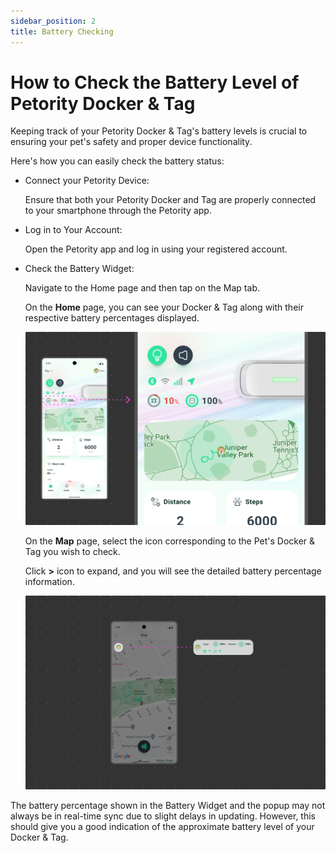 ```yaml
---
sidebar_position: 2
title: Battery Checking
---
```


# How to Check the Battery Level of Petority Docker & Tag
Keeping track of your Petority Docker & Tag's battery levels is crucial to ensuring your pet's safety and proper device functionality.

Here's how you can easily check the battery status:

+ Connect your Petority Device:

    Ensure that both your Petority Docker and Tag are properly connected to your smartphone through the Petority app.

+ Log in to Your Account:

    Open the Petority app and log in using your registered account.

+ Check the Battery Widget:

    Navigate to the Home page and then tap on the Map tab.
    
   On the **Home** page, you can see your Docker & Tag along with their respective battery percentages displayed.

    ![battery](/img/battery/home-battery.jpg)

    On the **Map** page, select the icon corresponding to the Pet's Docker & Tag you wish to check.

    Click **>** icon to expand, and you will see the detailed battery percentage information.

    ![battery](/img/map/Status.jpg)

The battery percentage shown in the Battery Widget and the popup may not always be in real-time sync due to slight delays in updating. However, this should give you a good indication of the approximate battery level of your Docker & Tag.
